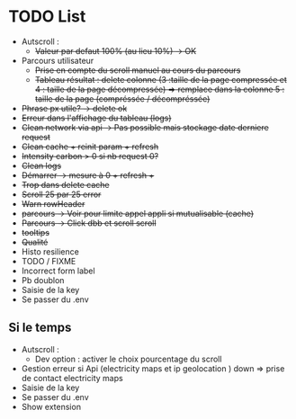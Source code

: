 # TODO List
- Autscroll :
    - ~~Valeur par defaut 100% (au lieu 10%) -> OK~~
- Parcours utilisateur 
    - ~~Prise en compte du scroll manuel au cours du parcours~~ 
    - ~~Tableau résultat : delete colonne (3 :taille de la page compressée  et 4 : taille de la page décompressée) => remplace dans la colonne 5 : taille de la page (compréssée / décompréssée)~~
- ~~Phrase px utile? -> delete ok~~
- ~~Erreur dans l'affichage du tableau (logs)~~
- ~~Clean network via api -> Pas possible mais stockage date derniere request~~
- ~~Clean cache + reinit param + refresh~~
- ~~Intensity carbon > 0 si nb request 0?~~
- ~~Clean logs~~
- ~~Démarrer -> mesure à 0 + refresh +~~ 
- ~~Trop dans delete cache~~
- ~~Scroll 25 par 25 error~~
- ~~Warn rowHeader~~
- ~~parcours -> Voir pour limite appel appli si mutualisable (cache)~~
- ~~Parcours -> Click dbb et scroll scroll~~
- ~~tooltips~~
- ~~Qualité~~
- Histo resilience
- TODO / FIXME
- Incorrect form label
- Pb doublon
- Saisie de la key
- Se passer du .env

## Si le temps
- Autscroll :
  - Dev option : activer le choix pourcentage du scroll
- Gestion erreur si Api (electricity maps et ip geolocation ) down => prise de contact electricity maps
- Saisie de la key
- Se passer du .env
- Show extension